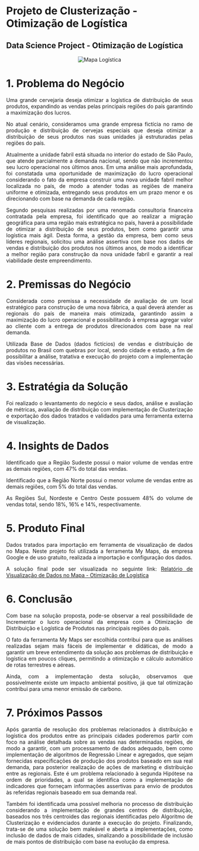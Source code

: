 # Projeto de Clusterização - Otimização de Logística

## Data Science Project - Otimização de Logística

<div align='center'>
  
![Mapa Logística](https://user-images.githubusercontent.com/104601836/230488399-15493493-cb3a-4e7c-aa59-3b57dbe052ad.jpg)
 
</div>

# 1. Problema do Negócio
<p align='justify'>Uma grande cervejaria deseja otimizar a logística de distribuição de seus produtos, expandindo as vendas pelas principais regiões do país garantindo a maximização dos lucros.</p>
<p align='justify'>No atual cenário, consideramos uma grande empresa fictícia no ramo de produção e distribuição de cervejas especiais que deseja otimizar a distribuição de seus produtos nas suas unidades já estruturadas pelas regiões do país.</p>
<p align='justify'>Atualmente a unidade fabril está situada no interior do estado de São Paulo, que atende parcialmente a demanda nacional, sendo que não incrementou seu lucro operacional nos últimos anos. Em uma análise mais aprofundada, foi constatada uma oportunidade de maximização do lucro operacional considerando o fato da empresa construir uma nova unidade fabril melhor localizada no país, de modo a atender todas as regiões de maneira uniforme e otimizada, entregando seus produtos em um prazo menor e os direcionando com base na demanda de cada região.</p>
<p align='justify'>Segundo pesquisas realizadas por uma renomada consultoria financeira contratada pela empresa, foi identificado que ao realizar a migração geográfica para uma região mais estratégica no país, haverá a possibilidade de otimizar a distribuição de seus produtos, bem como garantir uma logística mais ágil.
Desta forma, a gestão da empresa, bem como seus líderes regionais, solicitou uma análise assertiva com base nos dados de vendas e distribuição dos produtos nos últimos anos, de modo a identificar a melhor região para construção da nova unidade fabril e garantir a real viabilidade deste empreendimento.</p>

# 2. Premissas do Negócio
<p align='justify'>Considerada como premissa a necessidade de avaliação de um local estratégico para construção de uma nova fábrica, a qual deverá atender as regionais do país de maneira mais otimizada, garantindo assim a maximização do lucro operacional e possibilitando à empresa agregar valor ao cliente com a entrega de produtos direcionados com base na real demanda.</p>
<p align='justify'>Utilizada Base de Dados (dados fictícios) de vendas e distribuição de produtos no Brasil com quebras por local, sendo cidade e estado, a fim de possibilitar a análise, tratativa e execução do projeto com a implementação das visões necessárias.</p>

# 3. Estratégia da Solução
<p align='justify'>Foi realizado o levantamento do negócio e seus dados, análise e avaliação de métricas, avaliação de distribuição com implementação de Clusterização e exportação dos dados tratados e validados para uma ferramenta externa de visualização.</p>

# 4. Insights de Dados
<p align='justify'>Identificado que a Região Sudeste possui o maior volume de vendas entre as demais regiões, com 47% do total das vendas.</p>
<p align='justify'>Identificado que a Região Norte possui o menor volume de vendas entre as demais regiões, com 5% do total das vendas.</p>
<p align='justify'>As Regiões Sul, Nordeste e Centro Oeste possuem 48% do volume de vendas total, sendo 18%, 16% e 14%, respectivamente.</p>

# 5. Produto Final
<p align='justify'>Dados tratados para importação em ferramenta de visualização de dados no Mapa.
Neste projeto foi utilizada a ferramenta My Maps, da empresa Google e de uso gratuito, realizada a importação e configuração dos dados.</p>
<p align='justify'>A solução final pode ser visualizada no seguinte link: <a href="https://www.google.com/maps/d/edit?mid=1yoJofKtzAOSRHfSfSXX2xMKli2cbKmI&usp=sharing"> Relatório de Visualização de Dados no Mapa - Otimização de Logística</a></p>

# 6. Conclusão
<p align='justify'>Com base na solução proposta, pode-se observar a real possibilidade de Incrementar o lucro operacional da empresa com a Otimização de Distribuição e Logística de Produtos nas principais regiões do país.</p>
<p align='justify'>O fato da ferramenta My Maps ser escolhida contribui para que as análises realizadas sejam mais fáceis de implementar e didáticas, de modo a garantir um breve entendimento da solução aos problemas de distribuição e logística em poucos cliques, permitindo a otimização e cálculo automático de rotas terrestres e aéreas.</p>
<p align='justify'>Ainda, com a implementação desta solução, observamos que possivelmente existe um impacto ambiental positivo, já que tal otimização contribui para uma menor emissão de carbono.</p>

# 7. Próximos Passos
<p align='justify'>Após garantia de resolução dos problemas relacionados à distribuição e logística dos produtos entre as principais cidades poderemos partir com foco na análise detalhada sobre as vendas nas determinadas regiões, de modo a garantir, com um processamento de dados adequado, bem como implementação de algoritmos de Regressão Linear e agregados, que sejam fornecidas especificações de produção dos produtos baseado em sua real demanda, para posterior realização de ações de marketing e distribuição entre as regionais. Este é um problema relacionado à segunda Hipótese na ordem de prioridades, a qual se identifica como a implementação de indicadores que forneçam informações assertivas para envio de produtos às referidas regionais baseado em sua demanda real.</p>
<p align='justify'>Também foi identificada uma possível melhoria no processo de distribuição considerando a implementação de grandes centros de distribuição, baseados nos três centroides das regionais identificadas pelo Algoritmo de Clusterização e evidenciados durante a execução do projeto.
Finalizando, trata-se de uma solução bem maleável e aberta a implementações, como inclusão de dados de mais cidades, sinalizando a possibilidade de inclusão de mais pontos de distribuição com base na evolução da empresa.</p>

